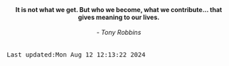 
<div align="center"><b><span>It is not what we get. But who we become, what we contribute... that gives meaning to our lives.</span></b><br><br><i> - Tony Robbins</i></div>
<br><br><kbd>Last updated:Mon Aug 12 12:13:22 2024</kbd>